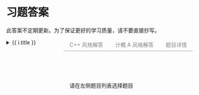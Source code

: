# 习题答案

此答案不定期更新。为了保证更好的学习质量，请不要直接抄写。

<div id="container">
  <div class="sidebar">
    <details v-for="i of problist">
      <summary>{{ i.title }}</summary>
      <ul>
        <li v-for="j of i.problems"
          class="prob-title"
          @click="() => loadSource(j)"
          :class="{ active: currentId === j.id }"
        >
          {{ j.title }}
        </li>
      </ul>
    </details>
  </div>
  <div class="content">
    <div v-if="currentId !== null" class="tabs">
      <div class="tab" @click="() => activeTab = 'cpp'" :class="{ active: activeTab === 'cpp' }">
        C++ 风格解答
      </div>
      <div class="tab" @click="() => activeTab = 'ica'" :class="{ active: activeTab === 'ica' }">
        计概 A 风格解答
      </div>
      <div class="tab" @click="() => activeTab = 'dsc'" :class="{ active: activeTab === 'dsc' }">
        题目详情
      </div>
    </div>
    <pre
      v-if="currentId && sources[currentId] && activeTab !== 'dsc'"
    ><code
      v-html="sources[currentId][activeTab === 'cpp' ? 0 : 1]"
    ></code></pre>
    <div class="dsc" v-if="currentId && activeTab === 'dsc'" v-html="currentDsc">
    </div>
    <div class="dsc" v-if="currentId === null">
      请在左侧题目列表选择题目
    </div>
  </div>
</div>

<style>
#container {
  display: flex;
  flex-direction: row;
  height: calc(100vh - var(--vp-nav-height));
}
#container .sidebar {
  flex-basis: 30%;
  flex-shrink: 0;
  overflow-y: scroll;
}
.prob-title {
  cursor: pointer;
  border-radius: 5px;
}
.prob-title:hover {
  background-color: var(--vp-c-text-4)
}
.prob-title.active {
  font-weight: bold;
}
#container .content {
  width: 70%;
  display: flex;
  flex-direction: column;
}
#container .content > pre {
  flex-grow: 1;
  margin: 0;
  padding: 1rem;
  line-height: var(--vp-code-line-height);
  font-size: var(--vp-code-font-size);
  color: var(--vp-code-block-color);
  background-color: var(--vp-code-block-bg);
  overflow: auto;
}
.tabs {
  display: flex;
  flex-wrap: wrap;
  align-items: flex-end;
  --color: 16 16 16;
}
.dark .tabs {
  --color: 240 240 240;
}
.tab {
  --text-opacity: 0.5;
  --border-opacity: 0.2;
  box-sizing: border-box;
  border-width: 0;
  position: relative;
  display: inline-flex;
  cursor: pointer;
  user-select: none;
  flex-wrap: wrap;
  align-items: center;
  justify-content: center;
  text-align: center;
  height: 2rem;
  font-size: .875rem;
  line-height: 1.25rem;
  line-height: 2;
  color: rgba(var(--color) / var(--text-opacity));
  border-color:  rgba(var(--color) / var(--border-opacity));
  padding-left: 1rem;
  padding-right: 1rem;
  border-style: solid;
  border-bottom-width: 2px;
}
.tab.active {
  --text-opacity: 1;
  --border-opacity: 1;
}
.tab:hover {
  text-decoration: none;
  --text-opacity: 1;
}
.dsc {
  padding: 1rem;
  overflow: auto;
}
</style>

<script setup>
import { ref } from "vue";
import Prism from "prismjs";
import "prismjs/components/prism-clike.js";
import "prismjs/components/prism-c.js";
import "prismjs/components/prism-cpp.js";
import "prismjs/themes/prism-dark.min.css";

const problist = ref([]);
const sources = ref({});
const currentId = ref(null);
const currentDsc = ref(null);
const activeTab = ref("cpp");

async function loadSource(prob) {
  const id = prob.id;
  const html = `${prob.description}<h4>关于输入</h4>${prob.aboutInput}<h4>关于输出</h4>${prob.aboutOutput}`;
  currentId.value = id;
  currentDsc.value = html;
  if (!(id in sources.value)) {
    const source = await Promise.all([
      `/cpp/${id}.cpp`,
      `/ica/${id}.cpp`
    ].map(async (l) => {
      const r = await fetch(l);
      if (r.status === 404) {
        return "// 暂无解答";
      } else {
        return r.text();
      }
    }));
    sources.value[id] = source.map(s => Prism.highlight(s, Prism.languages.cpp, "cpp"));
  }
}

fetch("/problist.json").then(r => r.json()).then(v => problist.value = v);

</script>
